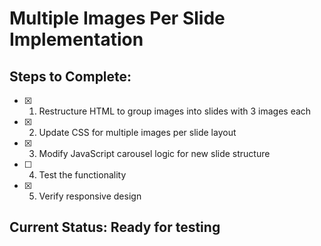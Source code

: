 # Multiple Images Per Slide Implementation

## Steps to Complete:
- [x] 1. Restructure HTML to group images into slides with 3 images each
- [x] 2. Update CSS for multiple images per slide layout
- [x] 3. Modify JavaScript carousel logic for new slide structure
- [ ] 4. Test the functionality
- [x] 5. Verify responsive design

## Current Status: Ready for testing
